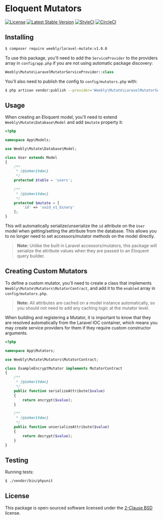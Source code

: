 Eloquent Mutators
=================

[![License](https://img.shields.io/packagist/l/Weebly/laravel-mutate.svg)](https://packagist.org/packages/weebly/laravel-mutate)
[![Latest Stable Version](https://img.shields.io/packagist/v/Weebly/laravel-mutate.svg)](https://packagist.org/packages/weebly/laravel-mutate)
[![StyleCI](https://styleci.io/repos/102659341/shield?branch=master)](https://styleci.io/repos/102659341)
[![CircleCI](https://circleci.com/gh/Weebly/laravel-mutate/tree/master.svg?style=shield)](https://circleci.com/gh/Weebly/laravel-mutate)

Installing
----------

```bash
$ composer require weebly/laravel-mutate:v1.0.0
```

To use this package, you'll need to add the `ServiceProvider` to the providers array
in `config/app.php` if you are not using automatic package discovery:

```php
Weebly\Mutate\LaravelMutatorServiceProvider::class

```

You'll also need to publish the config to `config/mutators.php` with:

```bash
$ php artisan vendor:publish --provider='Weebly\Mutate\LaravelMutatorServiceProvider'

```

Usage
-----

When creating an Eloquent model, you'll need to extend `Weebly\Mutate\Database\Model`
and add `$mutate` property it:

```php
<?php

namespace App\Models;

use Weebly\Mutate\Database\Model;

class User extends Model
{
    /**
     * {@inheritdoc}
     */
    protected $table = 'users';
    
    /**
     * {@inheritdoc}
     */
    protected $mutate = [
        'id' => 'uuid_v1_binary'
    ];
}
```

This will automatically serialize/unserialize the `id` attribute on the `User` model when
getting/setting the attribute from the database. This allows you to no longer need to set
accessors/mutator methods on the model directly. 

> **Note:**  Unlike the built in Laravel accessors/mutators,
this package will serialize the attribute values when they are passed to an Eloquent query builder.

Creating Custom Mutators
------------------------

To define a custom mutator, you'll need to create a class that implements
`Weebly\Mutate\Mutators\MutatorContract`, and add it to the `enabled` array in `config/mutators.php`.

> **Note:** All attributes are cached on a model instance automatically, so you should not need to add
any caching logic at the mutator level.

When building and registering a Mutator, it is important to know that they
are resolved automatically from the Laravel IOC container, which means you may create 
service providers for them if they require custom constructor arguments.

```php
<?php

namespace App\Mutators;

use Weebly\Mutate\Mutators\MutatorContract;

class ExampleEncryptMutator implements MutatorContract
{
    /**
     * {@inheritdoc}
     */
    public function serializeAttribute($value)
    {
        return encrypt($value);
    }

    /**
     * {@inheritdoc}
     */
    public function unserializeAttribute($value)
    {
        return decrypt($value);
    }
}
```

Testing
-------

Running tests:

```bash
$ ./vendor/bin/phpunit
```

License
-------

This package is open-sourced software licensed under the [2-Clause BSD](https://opensource.org/licenses/BSD-2-Clause) license.
